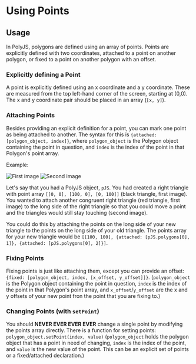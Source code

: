 # Using Points

## Usage

In PolyJS, polygons are defined using an array of points. Points are explicitly defined with two coordinates, attached to a point on another polygon, or fixed to a point on another polygon with an offset.

### Explicitly defining a Point

A point is explicitly defined using an x coordinate and a y coordinate. These are measured from the top left-hand corner of the screen, starting at (0,0). The x and y coordinate pair should be placed in an array (`[x, y]`).

### Attaching Points

Besides providing an explicit definition for a point, you can mark one point as being attached to another. The syntax for this is `{attached: [polygon_object, index]}`, where `polygon_object` is the Polygon object containing the point in question, and `index` is the index of the point in that Polygon's point array. 

Example:

![First image](https://i.imgur.com/Th7oeIhs.png) ![Second image](https://i.imgur.com/pzogGHx.png)

Let's say that you had a PolyJS object, `pJS`. You had created a right triangle with point array `[[0, 0], [100, 0], [0, 100]]` (black triangle, first image). You wanted to attach another congruent right triangle (red triangle, first image) to the long side of the right triangle so that you could move a point and the triangles would still stay touching (second image).

You could do this by attaching the points on the long side of your new triangle to the points on the long side of your old triangle. The points array for your new triangle would be `[[100, 100], {attached: [pJS.polygons[0], 1]}, {attached: [pJS.polygons[0], 2]}]`.

### Fixing Points 

Fixing points is just like attaching them, except you can provide an offset: `{fixed: [polygon_object, index, [x_offset, y_offset]]}`. (`polygon_object` is the Polygon object containing the point in question, `index` is the index of the point in that Polygon's point array, and `x_offset`/`y_offset` are the x and y offsets of your new point fron the point that you are fixing to.)

### Changing Points (with `setPoint`)

You should **NEVER EVER EVER EVER** change a single point by modifying the points array directly. There is a function for setting points: `polygon_object.setPoint(index, value)` (`polygon_object` holds the polygon object that has a point in need of changing, `index` is the index of the point, and `value` is the new value of the point. This can be an explicit set of points or a fixed/attached declaration.)
